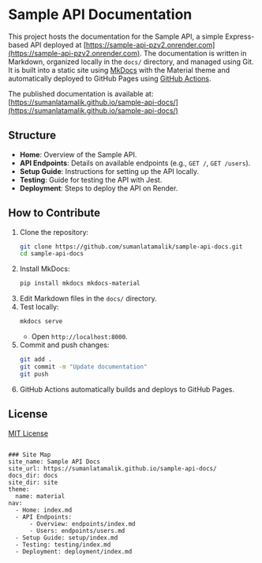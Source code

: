 
# Sample API Documentation

This project hosts the documentation for the Sample API, a simple Express-based API deployed at [https://sample-api-pzv2.onrender.com](https://sample-api-pzv2.onrender.com). The documentation is written in Markdown, organized locally in the `docs/` directory, and managed using Git. It is built into a static site using [MkDocs](https://www.mkdocs.org/) with the Material theme and automatically deployed to GitHub Pages using [GitHub Actions](https://github.com/features/actions).

The published documentation is available at: [https://sumanlatamalik.github.io/sample-api-docs/](https://sumanlatamalik.github.io/sample-api-docs/)

## Structure
- **Home**: Overview of the Sample API.
- **API Endpoints**: Details on available endpoints (e.g., `GET /`, `GET /users`).
- **Setup Guide**: Instructions for setting up the API locally.
- **Testing**: Guide for testing the API with Jest.
- **Deployment**: Steps to deploy the API on Render.

## How to Contribute
1. Clone the repository:
   ```bash
   git clone https://github.com/sumanlatamalik/sample-api-docs.git
   cd sample-api-docs
   ```
2. Install MkDocs:
   ```bash
   pip install mkdocs mkdocs-material
   ```
3. Edit Markdown files in the `docs/` directory.
4. Test locally:
   ```bash
   mkdocs serve
   ```
   - Open `http://localhost:8000`.
5. Commit and push changes:
   ```bash
   git add .
   git commit -m "Update documentation"
   git push
   ```
6. GitHub Actions automatically builds and deploys to GitHub Pages.

## License
[MIT License](LICENSE)
```

### Site Map
site_name: Sample API Docs
site_url: https://sumanlatamalik.github.io/sample-api-docs/
docs_dir: docs
site_dir: site
theme:
  name: material
nav:
  - Home: index.md
  - API Endpoints:
      - Overview: endpoints/index.md
      - Users: endpoints/users.md
  - Setup Guide: setup/index.md
  - Testing: testing/index.md
  - Deployment: deployment/index.md

